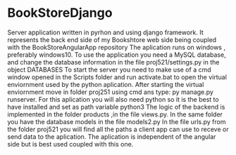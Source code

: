 # BookStoreDjango
Server application written in pyrhon and using django framework.
It represents the back end side of my Bookshtore web side being coupled with the BookStoreAngularApp repository
The aplication runs on windows , preferably windows10.
To use the application you need a MySQL database, and change the database information in the file proj521/settings.py in the object DATABASES
To start the server you need to make use of a cmd window opened in the Scripts folder and run activate.bat to open the virtual enviornment used by the python aplication.
After starting the virtual enviornment move in folder proj251 using cmd ans type: py manage.py runserver.
For this aplication you will also need python so it is the best to have installed and set as path variable  python3
The logic of the backend is implemented in the folder products ,in the file views.py.
In the same folder you have the database models in the file models2.py
In the file urls.py from the folder proj521 you will find all the paths a client app can use to receve or send data to the aplication.
The aplication is independent of the angular side but is best used coupled with this one.
